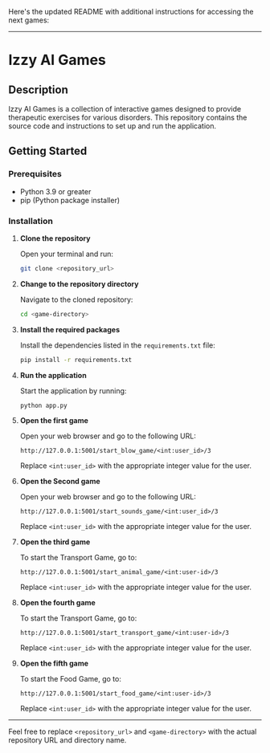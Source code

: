 Here's the updated README with additional instructions for accessing the next games:

---

# Izzy AI Games

## Description

Izzy AI Games is a collection of interactive games designed to provide therapeutic exercises for various disorders. This repository contains the source code and instructions to set up and run the application.

## Getting Started

### Prerequisites

- Python 3.9 or greater
- pip (Python package installer)

### Installation

1. **Clone the repository**

   Open your terminal and run:

   ```bash
   git clone <repository_url>
   ```

2. **Change to the repository directory**

   Navigate to the cloned repository:

   ```bash
   cd <game-directory>
   ```

3. **Install the required packages**

   Install the dependencies listed in the `requirements.txt` file:

   ```bash
   pip install -r requirements.txt
   ```

4. **Run the application**

   Start the application by running:

   ```bash
   python app.py
   ```

5. **Open the first game**

   Open your web browser and go to the following URL:

   ```
   http://127.0.0.1:5001/start_blow_game/<int:user_id>/3
   ```

   Replace `<int:user_id>` with the appropriate integer value for the user.

6. **Open the Second game**

   Open your web browser and go to the following URL:

   ```
   http://127.0.0.1:5001/start_sounds_game/<int:user_id>/3
   ```

   Replace `<int:user_id>` with the appropriate integer value for the user.

7. **Open the third game**

   To start the Transport Game, go to:

   ```
   http://127.0.0.1:5001/start_animal_game/<int:user-id>/3
   ```

   Replace `<int:user_id>` with the appropriate integer value for the user.

8. **Open the fourth game**

   To start the Transport Game, go to:

   ```
   http://127.0.0.1:5001/start_transport_game/<int:user-id>/3
   ```

   Replace `<int:user_id>` with the appropriate integer value for the user.

9. **Open the fifth game**

   To start the Food Game, go to:

   ```
   http://127.0.0.1:5001/start_food_game/<int:user-id>/3
   ```

   Replace `<int:user_id>` with the appropriate integer value for the user.

---

Feel free to replace `<repository_url>` and `<game-directory>` with the actual repository URL and directory name.
